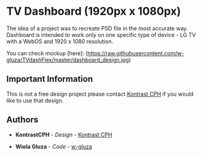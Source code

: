 # TV Dashboard (1920px x 1080px)

The idea of a project was to recreate PSD file in the most accurate way. Dashboard is intended to work only on one specific type of device - LG TV with a WebOS and 1920 x 1080 resolution.

You can check mockup [here]: (https://raw.githubusercontent.com/w-gluza/TVdashFlex/master/dashboard_design.jpg)

## Important Information

This is not a free design project please contact [Kontrast CPH](https://www.kontrastcph.dk/) if you would like to use that design.

## Authors

- **KontrastCPH** - _Design_ - [Kontrast CPH](https://www.kontrastcph.dk/)

- **Wiola Gluza** - _Code_ - [w-gluza](https://github.com/w-gluza)
